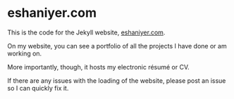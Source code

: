 # eshaniyer.com

This is the code for the Jekyll website, [eshaniyer.com](https://www.eshaniyer.com/).

On my website, you can see a portfolio of all the projects I have done or am working on.

More importantly, though, it hosts my electronic résumé or CV.

If there are any issues with the loading of the website, please post an issue so I can quickly fix it.


